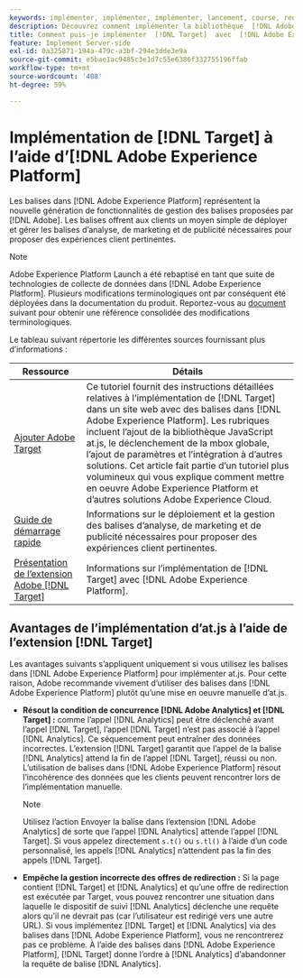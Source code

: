 ```yaml
---
keywords: implémenter, implémenter, implémenter, lancement, course, redirection, platform launch d’expérience, platform launch, balises, adobe platform, implémenter2
description: Découvrez comment implémenter la bibliothèque  [!DNL Adobe Target] at.js à l’aide de [!DNL Adobe Experience Platform], la méthode préconisée pour implémenter Target.
title: Comment puis-je implémenter  [!DNL Target]  avec  [!DNL Adobe Experience Platform] ?
feature: Implement Server-side
exl-id: 0a325871-194a-479c-a3bf-294e3dde3e9a
source-git-commit: e5bae1ac9485c3e1d7c55e6386f332755196ffab
workflow-type: tm+mt
source-wordcount: '408'
ht-degree: 59%

---
```


# Implémentation de [!DNL Target] à l’aide d’[!DNL Adobe Experience Platform]

Les balises dans [!DNL Adobe Experience Platform] représentent la nouvelle génération de fonctionnalités de gestion des balises proposées par [!DNL Adobe]. Les balises offrent aux clients un moyen simple de déployer et gérer les balises d’analyse, de marketing et de publicité nécessaires pour proposer des expériences client pertinentes.

>[!NOTE]
>
>Adobe Experience Platform Launch a été rebaptisé en tant que suite de technologies de collecte de données dans [!DNL Adobe Experience Platform]. Plusieurs modifications terminologiques ont par conséquent été déployées dans la documentation du produit. Reportez-vous au [document](https://experienceleague.adobe.com/docs/experience-platform/tags/term-updates.html?) suivant pour obtenir une référence consolidée des modifications terminologiques.

Le tableau suivant répertorie les différentes sources fournissant plus d’informations :

| Ressource | Détails |
|--- |--- |
| [Ajouter Adobe Target](https://experienceleague.adobe.com/docs/launch-learn/implementing-in-websites-with-launch/implement-solutions/target.html?lang=fr#implement-solutions) | Ce tutoriel fournit des instructions détaillées relatives à l’implémentation de [!DNL Target] dans un site web avec des balises dans [!DNL Adobe Experience Platform]. Les rubriques incluent l’ajout de la bibliothèque JavaScript at.js, le déclenchement de la mbox globale, l’ajout de paramètres et l’intégration à d’autres solutions. Cet article fait partie d’un tutoriel plus volumineux qui vous explique comment mettre en oeuvre Adobe Experience Platform et d’autres solutions Adobe Experience Cloud. |
| [Guide de démarrage rapide](https://experienceleague.adobe.com/docs/experience-platform/tags/get-started/quick-start.html?lang=fr) | Informations sur le déploiement et la gestion des balises d’analyse, de marketing et de publicité nécessaires pour proposer des expériences client pertinentes. |
| [Présentation de l’extension Adobe  [!DNL Target] ](https://experienceleague.adobe.com/docs/experience-platform/tags/extensions/adobe/target/overview.html?lang=fr) | Informations sur l’implémentation de [!DNL Target] avec [!DNL Adobe Experience Platform]. |

## Avantages de l’implémentation d’at.js à l’aide de l’extension [!DNL Target]

Les avantages suivants s’appliquent uniquement si vous utilisez les balises dans [!DNL Adobe Experience Platform] pour implémenter at.js. Pour cette raison, Adobe recommande vivement d’utiliser des balises dans [!DNL Adobe Experience Platform] plutôt qu’une mise en oeuvre manuelle d’at.js.

* **Résout la condition de concurrence [!DNL Adobe Analytics] et [!DNL Target] :** comme l’appel [!DNL Analytics] peut être déclenché avant l’appel [!DNL Target], l’appel [!DNL Target] n’est pas associé à l’appel [!DNL Analytics]. Ce séquencement peut entraîner des données incorrectes. L’extension [!DNL Target] garantit que l’appel de la balise [!DNL Analytics] attend la fin de l’appel [!DNL Target], réussi ou non. L’utilisation de balises dans [!DNL Adobe Experience Platform] résout l’incohérence des données que les clients peuvent rencontrer lors de l’implémentation manuelle.

  >[!NOTE]
  >
  >Utilisez l’action Envoyer la balise dans l’extension [!DNL Adobe Analytics] de sorte que l’appel [!DNL Analytics] attende l’appel [!DNL Target]. Si vous appelez directement `s.t()` ou `s.tl()` à l’aide d’un code personnalisé, les appels [!DNL Analytics] n’attendent pas la fin des appels [!DNL Target].

* **Empêche la gestion incorrecte des offres de redirection :** Si la page contient [!DNL Target] et [!DNL Analytics] et qu’une offre de redirection est exécutée par Target, vous pouvez rencontrer une situation dans laquelle le dispositif de suivi [!DNL Analytics] déclenche une requête alors qu’il ne devrait pas (car l’utilisateur est redirigé vers une autre URL). Si vous implémentez [!DNL Target] et [!DNL Analytics] via des balises dans [!DNL Adobe Experience Platform], vous ne rencontrerez pas ce problème. À l’aide des balises dans [!DNL Adobe Experience Platform], [!DNL Target] donne l’ordre à [!DNL Analytics] d’abandonner la requête de balise [!DNL Analytics].
